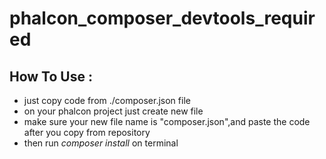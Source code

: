 # phalcon_composer_devtools_required

## How To Use :
- just copy code from ./composer.json file
- on your phalcon project just create new file 
- make sure your new file name is "composer.json",and paste the code after you copy from repository
- then run *composer install* on terminal
